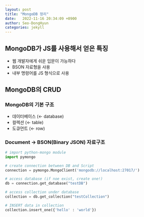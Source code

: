 ```yaml
---
layout: post
title: "MongoDB 정리"
date:   2022-11-16 20:34:09 +0900
author: Seo-DongHyun
categories: jekyll
---
```



## MongoDB가 JS를 사용해서 얻은 특징

- 웹 개발자에게 쉬운 입문이 가능하다
- BSON 자료형을 사용
- 내부 명령어를 JS 형식으로 사용

## MongoDB의 CRUD

### MongoDB의 기본 구조

- 데이터베이스 (← database)
- 컬렉션 (← table)
- 도큐먼트 (← row)

### Document → BSON(Binary JSON)  자료구조

```python
# import python-mongo module
import pymongo

# create connection between DB and Script
connection = pymongo.MongoClient('mongodb://localhost:27017/')

# access database (if noe exist, create one!)
db = connection.get_database("testDB")

# access collection under database
collection = db.get_collection("testCollection")

# INSERT data in collection
collection.insert_one({'hello' : 'world'})
```